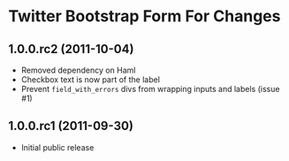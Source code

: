 Twitter Bootstrap Form For Changes
==================================

## 1.0.0.rc2 (2011-10-04) ##
  - Removed dependency on Haml
  - Checkbox text is now part of the label
  - Prevent `field_with_errors` divs from wrapping inputs and labels (issue
    #1)

## 1.0.0.rc1 (2011-09-30) ##

  - Initial public release